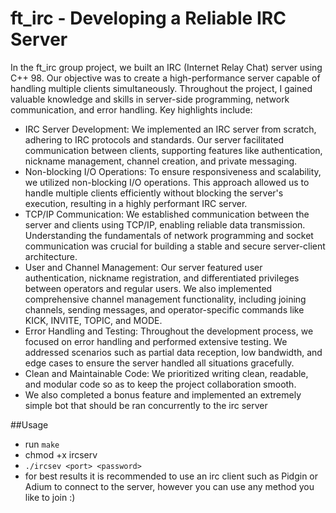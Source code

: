 # ft_irc - Developing a Reliable IRC Server

In the ft_irc group project, we built an IRC (Internet Relay Chat) server using C++ 98. Our objective was to create a high-performance server capable of handling multiple clients simultaneously. Throughout the project, I gained valuable knowledge and skills in server-side programming, network communication, and error handling. Key highlights include:

  - IRC Server Development: We implemented an IRC server from scratch, adhering to IRC protocols and standards. Our server facilitated communication between clients, supporting features like authentication, nickname management, channel creation, and private messaging.
  - Non-blocking I/O Operations: To ensure responsiveness and scalability, we utilized non-blocking I/O operations. This approach allowed us to handle multiple clients efficiently without blocking the server's execution, resulting in a highly performant IRC server.
  - TCP/IP Communication: We established communication between the server and clients using TCP/IP, enabling reliable data transmission. Understanding the fundamentals of network programming and socket communication was crucial for building a stable and secure server-client architecture.
  - User and Channel Management: Our server featured user authentication, nickname registration, and differentiated privileges between operators and regular users. We also implemented comprehensive channel management functionality, including joining channels, sending messages, and operator-specific commands like KICK, INVITE, TOPIC, and MODE.
  - Error Handling and Testing: Throughout the development process, we focused on error handling and performed extensive testing. We addressed scenarios such as partial data reception, low bandwidth, and edge cases to ensure the server handled all situations gracefully.
  - Clean and Maintainable Code: We prioritized writing clean, readable, and modular code so as to keep the project collaboration smooth. 
  - We also completed a bonus feature and implemented an extremely simple bot that should be ran concurrently to the irc server

##Usage 
  - run `make`
  - chmod +x ircserv
  - `./ircsev <port> <password>`
  - for best results it is recommended to use an irc client such as Pidgin or Adium to connect to the server, however you can use any method you like to join :) 
